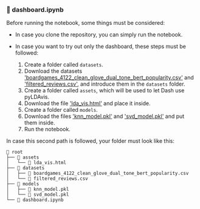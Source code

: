 ### 🎨 dashboard.ipynb
Before running the notebook, some things must be considered:

- In case you clone the repository, you can simply run the notebook.
- In case you want to try out only the dashboard, these steps must be followed:

  1. Create a folder called `datasets`.
  2. Download the datasets ['boardgames_4122_clean_glove_dual_tone_bert_popularity.csv'](https://github.com/alexgaarciia/MLApps_BoardGames/blob/main/datasets/boardgames_4122_clean_glove_dual_tone_bert_popularity.csv) and ['filtered_reviews.csv'](https://github.com/alexgaarciia/MLApps_BoardGames/releases/tag/datasets), and introduce them in the `datasets` folder.
  3. Create a folder called `assets`, which will be used to let Dash use pyLDAvis.
  4. Download the file ['lda_vis.html'](https://github.com/alexgaarciia/MLApps_BoardGames/blob/main/assets/lda_vis.html) and place it inside.
  5. Create a folder called `models`.
  6. Download the files ['knn_model.pkl'](https://github.com/alexgaarciia/MLApps_BoardGames/blob/main/models/knn_model.pkl) and ['svd_model.pkl'](https://github.com/alexgaarciia/MLApps_BoardGames/blob/main/models/svd_model.pkl) and put them inside.
  7. Run the notebook.

In case this second path is followed, your folder must look like this:
```
📁 root
├── 📂 assets
│   └── 📄 lda_vis.html
├── 📂 datasets
│   ├── 📄 boardgames_4122_clean_glove_dual_tone_bert_popularity.csv
│   └── 📄 filtered_reviews.csv
├── 📂 models
│   ├── 📄 knn_model.pkl
│   └── 📄 svd_model.pkl
└── 📄 dashboard.ipynb
```
